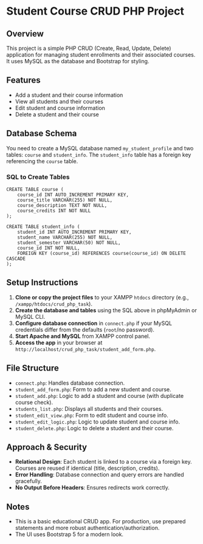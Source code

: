 # Student Course CRUD PHP Project

## Overview
This project is a simple PHP CRUD (Create, Read, Update, Delete) application for managing student enrollments and their associated courses. It uses MySQL as the database and Bootstrap for styling.

## Features
- Add a student and their course information
- View all students and their courses
- Edit student and course information
- Delete a student and their course

## Database Schema
You need to create a MySQL database named `my_student_profile` and two tables: `course` and `student_info`. The `student_info` table has a foreign key referencing the `course` table.

### SQL to Create Tables
```
CREATE TABLE course (
    course_id INT AUTO_INCREMENT PRIMARY KEY,
    course_title VARCHAR(255) NOT NULL,
    course_description TEXT NOT NULL,
    course_credits INT NOT NULL
);

CREATE TABLE student_info (
    student_id INT AUTO_INCREMENT PRIMARY KEY,
    student_name VARCHAR(255) NOT NULL,
    student_semester VARCHAR(50) NOT NULL,
    course_id INT NOT NULL,
    FOREIGN KEY (course_id) REFERENCES course(course_id) ON DELETE CASCADE
);
```

## Setup Instructions
1. **Clone or copy the project files** to your XAMPP `htdocs` directory (e.g., `/xampp/htdocs/crud_php_task`).
2. **Create the database and tables** using the SQL above in phpMyAdmin or MySQL CLI.
3. **Configure database connection** in `connect.php` if your MySQL credentials differ from the defaults (`root`/no password).
4. **Start Apache and MySQL** from XAMPP control panel.
5. **Access the app** in your browser at `http://localhost/crud_php_task/student_add_form.php`.

## File Structure
- `connect.php`: Handles database connection.
- `student_add_form.php`: Form to add a new student and course.
- `student_add.php`: Logic to add a student and course (with duplicate course check).
- `students_list.php`: Displays all students and their courses.
- `student_edit_view.php`: Form to edit student and course info.
- `student_edit_logic.php`: Logic to update student and course info.
- `student_delete.php`: Logic to delete a student and their course.

## Approach & Security
- **Relational Design**: Each student is linked to a course via a foreign key. Courses are reused if identical (title, description, credits).
- **Error Handling**: Database connection and query errors are handled gracefully.
- **No Output Before Headers**: Ensures redirects work correctly.

## Notes
- This is a basic educational CRUD app. For production, use prepared statements and more robust authentication/authorization.
- The UI uses Bootstrap 5 for a modern look.

